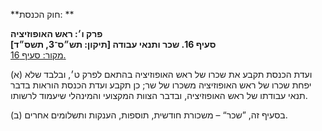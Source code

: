 **חוק הכנסת: **

**פרק ו׳: ראש האופוזיציה**  
**סעיף 16. שכר ותנאי עבודה [תיקון: תש״ס־3, תשס״ד]**  
[מקור: סעיף 16. ](https://he.wikisource.org/wiki/חוק_הכנסת#סעיף_16)  

(א) ועדת הכנסת תקבע את שכרו של ראש האופוזיציה בהתאם לפרק ט׳, ובלבד שלא יפחת שכרו של ראש האופוזיציה משכרו של שר; כן תקבע ועדת הכנסת הוראות בדבר תנאי עבודתו של ראש האופוזיציה, ובדבר הצוות המקצועי והמינהלי שיעמוד לרשותו.

(ב) בסעיף זה, ”שכר“ – משכורת חודשית, תוספות, הענקות ותשלומים אחרים.